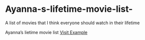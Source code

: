 # Ayanna-s-lifetime-movie-list-
A list of movies that I think everyone should watch in their lifetime 
<!DOCTYPE html>
<html lang="en">
   <head>
       Ayanna’s lietime movie list
       <a href="https://www.movieboxpro.app/">Visit Example</a>
       <link rel="stylesheet" href="css/style.css">
       <meta charset="utf-8">
       <meta name="viewport" content="width=device-width, initial-scale=1.0">
       <meta name="author" content="Ayanna Johnson">
       <meta name="description" content="Ayanna’s Movie list">
       <meta name="keywords" content="Movie, List”>
       <style>
           html { font-family: arial ; }
       </style> 
   </head>
   <body>
   </body>
</html>


    </head>
    <body>
        <header>
<p> since I was little I loved watching movies, some people think it’s weird that I can watch movies all day long if I could. I love how some movies can change your perspective on something’s in this world. 
</p>
            <h1>romance genre movies</h1>
	<ol>
		<li>The Notebook </li>
		<li>To all the boys I’ve loved before</li>
		<li>me before you </li>
		<li>The fault in our stars</li>
	</ol>
            <nav>

            </nav>
        </header>

        <article>
            <header>
                <h2>comdey genre movies</h2>
	<ol>
		<li>instant family </li>
		<li>Are we done yet?</li>
		<li>senior year</li>
		<li>Madea goes to jail</li>
	</ol>

            </header>
        </article>
        <footer>
            <address>
                <h3> drama genre movies</h3>
	<ol>
		<li>I can do bad all by myself </li>
		<video controls autoplay=“false” muted=“true” width=“600”>
		<source src=“https://www.youtube.com/watch?v=nkUvBCW-tS4
		Type=video/youtube”>
	</video>

		<li>The hate you give </li>
		<li>wonder</li>
		<li>the last song</li>
	</ol>
		
            </address>
        </footer>
    </body> 
</html>

